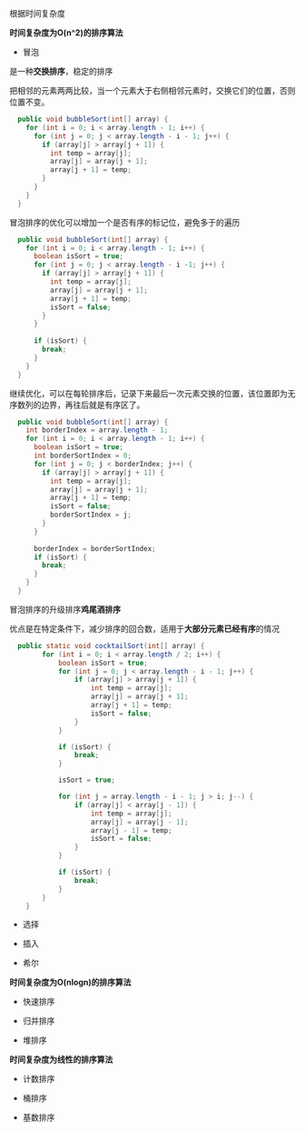 根据时间复杂度

**时间复杂度为O(n^2)的排序算法**

- 冒泡

是一种**交换排序**，稳定的排序

把相邻的元素两两比较，当一个元素大于右侧相邻元素时，交换它们的位置，否则位置不变。

```java
  public void bubbleSort(int[] array) {
    for (int i = 0; i < array.length - 1; i++) {
      for (int j = 0; j < array.length - i - 1; j++) {
        if (array[j] > array[j + 1]) {
          int temp = array[j];
          array[j] = array[j + 1];
          array[j + 1] = temp;
        }
      }
    }
  }
```

冒泡排序的优化可以增加一个是否有序的标记位，避免多于的遍历

```java
  public void bubbleSort(int[] array) {
    for (int i = 0; i < array.length - 1; i++) {
      boolean isSort = true;
      for (int j = 0; j < array.length - i -1; j++) {
        if (array[j] > array[j + 1]) {
          int temp = array[j];
          array[j] = array[j + 1];
          array[j + 1] = temp;
          isSort = false;
        }
      }
      
      if (isSort) {
        break;
      }
    }
  }
```

继续优化，可以在每轮排序后，记录下来最后一次元素交换的位置，该位置即为无序数列的边界，再往后就是有序区了。

```java
  public void bubbleSort(int[] array) {
    int borderIndex = array.length - 1;
    for (int i = 0; i < array.length - 1; i++) {
      boolean isSort = true;
      int borderSortIndex = 0;  
      for (int j = 0; j < borderIndex; j++) {
        if (array[j] > array[j + 1]) {
          int temp = array[j];
          array[j] = array[j + 1];
          array[j + 1] = temp;
          isSort = false;
          borderSortIndex = j;
        }
      }
      
      borderIndex = borderSortIndex;
      if (isSort) {
        break;
      }
    }
  }
```

冒泡排序的升级排序**鸡尾酒排序**

优点是在特定条件下，减少排序的回合数，适用于**大部分元素已经有序**的情况

```java
  public static void cocktailSort(int[] array) {
        for (int i = 0; i < array.length / 2; i++) {
            boolean isSort = true;
            for (int j = 0; j < array.length - i - 1; j++) {
                if (array[j] > array[j + 1]) {
                    int temp = array[j];
                    array[j] = array[j + 1];
                    array[j + 1] = temp;
                    isSort = false;
                }
            }

            if (isSort) {
                break;
            }

            isSort = true;

            for (int j = array.length - i - 1; j > i; j--) {
                if (array[j] < array[j - 1]) {
                    int temp = array[j];
                    array[j] = array[j - 1];
                    array[j - 1] = temp;
                    isSort = false;
                }
            }

            if (isSort) {
                break;
            }
        }
    }
```

- 选择

- 插入

- 希尔


**时间复杂度为O(nlogn)的排序算法**

- 快速排序

- 归并排序

- 堆排序

**时间复杂度为线性的排序算法**

- 计数排序

- 桶排序

- 基数排序
